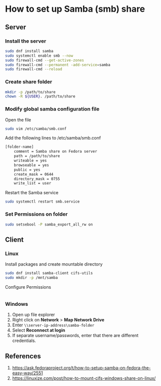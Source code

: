 # How to set up Samba (smb) share

## Server

### Install the server

```bash
sudo dnf install samba
sudo systemctl enable smb --now
sudo firewall-cmd --get-active-zones
sudo firewall-cmd --permanent -add-service=samba
sudo firewall-cmd --reload
```

### Create share folder

```bash
mkdir -p /path/to/share
chown -R ${USER}. /path/to/share
```

### Modify global samba configuration file

Open the file

```bash
sudo vim /etc/samba/smb.conf
```

Add the following lines to /etc/samba/smb.conf

```bash
[folder-name]
    comment = Samba share on Fedora server
    path = /path/to/share
    writeable = yes
    browseable = yes
    public = yes
    create_mask = 0644
    directory_mask = 0755
    write_list = user
```

Restart the Samba service

```bash
sudo systemctl restart smb.service
```

### Set Permissions on folder

```bash
sudo setsebool -P samba_export_all_rw on
```

## Client

### Linux

Install packages and create mountable directory

```bash
sudo dnf install samba-client cifs-utils
sudo mkdir -p /mnt/samba

```

Configure Permissions

```bash
```

### Windows

1. Open up file explorer
2. Right click on **Network** > **Map Network Drive**
3. Enter ```\\server-ip-address\samba-folder```
4. Select **Reconnect at login**
5. If separate username/passwords, enter that there are different credentials.

## References

1. https://ask.fedoraproject.org/t/how-to-setup-samba-on-fedora-the-easy-way/2551
2. https://linuxize.com/post/how-to-mount-cifs-windows-share-on-linux/
